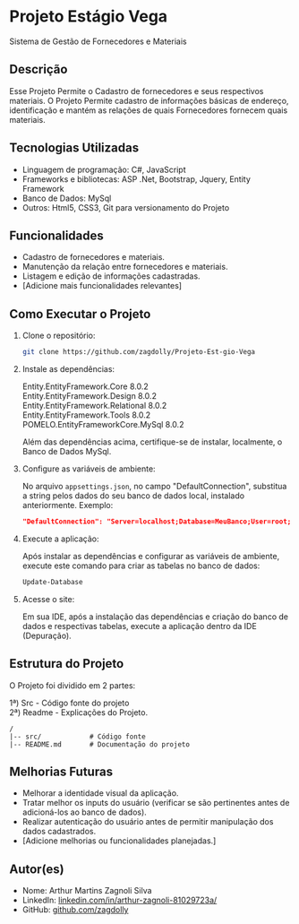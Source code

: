 # Projeto Estágio Vega

Sistema de Gestão de Fornecedores e Materiais

## Descrição

Esse Projeto Permite o Cadastro de fornecedores e seus respectivos materiais. O Projeto Permite cadastro de informações básicas de endereço, identificação e mantém as relações de quais Fornecedores fornecem quais materiais.

## Tecnologias Utilizadas

- Linguagem de programação: C#, JavaScript
- Frameworks e bibliotecas: ASP .Net, Bootstrap, Jquery, Entity Framework
- Banco de Dados: MySql
- Outros: Html5, CSS3, Git para versionamento do Projeto

## Funcionalidades

- Cadastro de fornecedores e materiais.
- Manutenção da relação entre fornecedores e materiais.
- Listagem e edição de informações cadastradas.
- [Adicione mais funcionalidades relevantes]

## Como Executar o Projeto

1. Clone o repositório:
   ```bash
   git clone https://github.com/zagdolly/Projeto-Est-gio-Vega
   ```

2. Instale as dependências:
   
   Entity.EntityFramework.Core 8.0.2  
   Entity.EntityFramework.Design 8.0.2  
   Entity.EntityFramework.Relational 8.0.2  
   Entity.EntityFramework.Tools 8.0.2  
   POMELO.EntityFrameworkCore.MySql 8.0.2

   Além das dependências acima, certifique-se de instalar, localmente, o Banco de Dados MySql.

3. Configure as variáveis de ambiente:
   
   No arquivo `appsettings.json`, no campo "DefaultConnection", substitua a string pelos dados do seu banco de dados local, instalado anteriormente.
   Exemplo:
   ```json
   "DefaultConnection": "Server=localhost;Database=MeuBanco;User=root;Password=teste123;Port=3306;"
   ```

4. Execute a aplicação:
   
   Após instalar as dependências e configurar as variáveis de ambiente, execute este comando para criar as tabelas no banco de dados:
   ```bash
   Update-Database
   ```

5. Acesse o site:

   Em sua IDE, após a instalação das dependências e criação do banco de dados e respectivas tabelas, execute a aplicação dentro da IDE (Depuração).

## Estrutura do Projeto

O Projeto foi dividido em 2 partes:

1ª) Src - Código fonte do projeto  
2ª) Readme - Explicações do Projeto.

```plaintext
/
|-- src/            # Código fonte
|-- README.md       # Documentação do projeto
```

## Melhorias Futuras

- Melhorar a identidade visual da aplicação.
- Tratar melhor os inputs do usuário (verificar se são pertinentes antes de adicioná-los ao banco de dados).
- Realizar autenticação do usuário antes de permitir manipulação dos dados cadastrados.
- [Adicione melhorias ou funcionalidades planejadas.]

## Autor(es)

- Nome: Arthur Martins Zagnoli Silva
- LinkedIn: [linkedin.com/in/arthur-zagnoli-81029723a/](https://linkedin.com/in/arthur-zagnoli-81029723a/)
- GitHub: [github.com/zagdolly](https://github.com/zagdolly)

